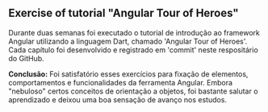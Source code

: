 ## Exercise of tutorial "Angular Tour of Heroes"

Durante duas semanas foi executado o tutorial de introdução ao framework Angular utilizando a linguagem Dart, chamado 'Angular Tour of Heroes'. Cada capítulo foi desenvolvido e registrado em 'commit' neste respositário do GitHub.

**Conclusão:**
Foi satisfatório esses exercícios para fixação de elementos, comportamentos e funcionalidades da ferramenta Angular. Embora "nebuloso" certos conceitos de orientação a objetos, foi bastante salutar o aprendizado e deixou uma boa sensação de avanço nos estudos.